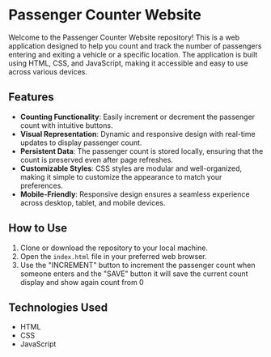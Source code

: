 # Passenger Counter Website

Welcome to the Passenger Counter Website repository! This is a web application designed to help you count and track the number of passengers entering and exiting a vehicle or a specific location. The application is built using HTML, CSS, and JavaScript, making it accessible and easy to use across various devices.

## Features

- **Counting Functionality**: Easily increment or decrement the passenger count with intuitive buttons.
- **Visual Representation**: Dynamic and responsive design with real-time updates to display passenger count.
- **Persistent Data**: The passenger count is stored locally, ensuring that the count is preserved even after page refreshes.
- **Customizable Styles**: CSS styles are modular and well-organized, making it simple to customize the appearance to match your preferences.
- **Mobile-Friendly**: Responsive design ensures a seamless experience across desktop, tablet, and mobile devices.

## How to Use

1. Clone or download the repository to your local machine.
2. Open the `index.html` file in your preferred web browser.
3. Use the "INCREMENT" button to increment the passenger count when someone enters and the "SAVE" button it will save the current count display and show again count from 0
## Technologies Used

- HTML
- CSS
- JavaScript


